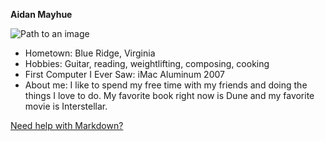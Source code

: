 **Aidan Mayhue**

![Path to an image](myphoto.jpg)

- Hometown: Blue Ridge, Virginia
- Hobbies: Guitar, reading, weightlifting, composing, cooking
- First Computer I Ever Saw: iMac Aluminum 2007
- About me: I like to spend my free time with my friends and doing the things I love to do. My favorite book right now is Dune and my favorite movie is Interstellar.

[Need help with Markdown?](https://docs.github.com/en/get-started/writing-on-github/getting-started-with-writing-and-formatting-on-github/basic-writing-and-formatting-syntax)
